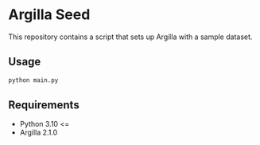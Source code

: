 # Argilla Seed

This repository contains a script that sets up Argilla with a sample dataset.

## Usage

```bash
python main.py
```

## Requirements

- Python 3.10 <=
- Argilla 2.1.0
